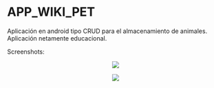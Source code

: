 # APP_WIKI_PET
Aplicación en android tipo CRUD para el almacenamiento de animales. Aplicación netamente educacional.

Screenshots:
<p align='center'>
    <img src="https://i.ibb.co/XxRJdwF/Whats-App-Image-2021-03-04-at-10-22-15-PM-1.jpg"/>
</p>
<p align='center'>
    <img src="https://i.ibb.co/dphsRqK/Whats-App-Image-2021-03-04-at-10-22-15-PM.jpg"/>
</p>
